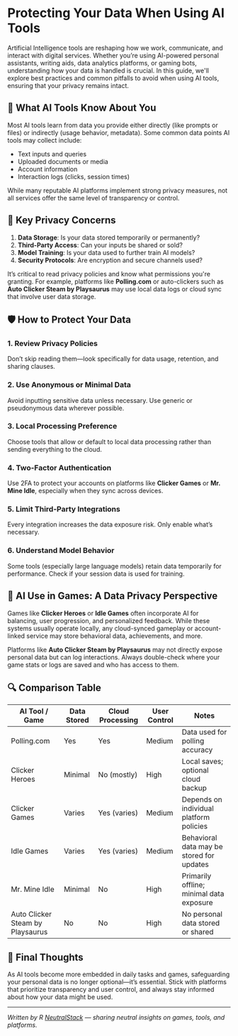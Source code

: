 # Protecting Your Data When Using AI Tools

Artificial Intelligence tools are reshaping how we work, communicate, and interact with digital services. Whether you’re using AI-powered personal assistants, writing aids, data analytics platforms, or gaming bots, understanding how your data is handled is crucial. In this guide, we'll explore best practices and common pitfalls to avoid when using AI tools, ensuring that your privacy remains intact.

## 🤖 What AI Tools Know About You

Most AI tools learn from data you provide either directly (like prompts or files) or indirectly (usage behavior, metadata). Some common data points AI tools may collect include:

- Text inputs and queries
- Uploaded documents or media
- Account information
- Interaction logs (clicks, session times)

While many reputable AI platforms implement strong privacy measures, not all services offer the same level of transparency or control.

## 🔐 Key Privacy Concerns

1. **Data Storage**: Is your data stored temporarily or permanently?
2. **Third-Party Access**: Can your inputs be shared or sold?
3. **Model Training**: Is your data used to further train AI models?
4. **Security Protocols**: Are encryption and secure channels used?

It’s critical to read privacy policies and know what permissions you're granting. For example, platforms like **Polling.com** or auto-clickers such as **Auto Clicker Steam by Playsaurus** may use local data logs or cloud sync that involve user data storage.

## 🛡️ How to Protect Your Data

### 1. **Review Privacy Policies**
Don’t skip reading them—look specifically for data usage, retention, and sharing clauses.

### 2. **Use Anonymous or Minimal Data**
Avoid inputting sensitive data unless necessary. Use generic or pseudonymous data wherever possible.

### 3. **Local Processing Preference**
Choose tools that allow or default to local data processing rather than sending everything to the cloud.

### 4. **Two-Factor Authentication**
Use 2FA to protect your accounts on platforms like **Clicker Games** or **Mr. Mine Idle**, especially when they sync across devices.

### 5. **Limit Third-Party Integrations**
Every integration increases the data exposure risk. Only enable what’s necessary.

### 6. **Understand Model Behavior**
Some tools (especially large language models) retain data temporarily for performance. Check if your session data is used for training.

## 🧠 AI Use in Games: A Data Privacy Perspective

Games like **Clicker Heroes** or **Idle Games** often incorporate AI for balancing, user progression, and personalized feedback. While these systems usually operate locally, any cloud-synced gameplay or account-linked service may store behavioral data, achievements, and more.

Platforms like **Auto Clicker Steam by Playsaurus** may not directly expose personal data but can log interactions. Always double-check where your game stats or logs are saved and who has access to them.

## 🔍 Comparison Table

| AI Tool / Game                      | Data Stored | Cloud Processing | User Control | Notes                                       |
|------------------------------------|-------------|------------------|--------------|---------------------------------------------|
| Polling.com                        | Yes         | Yes              | Medium       | Data used for polling accuracy              |
| Clicker Heroes                     | Minimal     | No (mostly)      | High         | Local saves; optional cloud backup          |
| Clicker Games                      | Varies      | Yes (varies)        | Medium       | Depends on individual platform policies     |
| Idle Games                         | Varies      | Yes (varies)        | Medium       | Behavioral data may be stored for updates   |
| Mr. Mine Idle                      | Minimal     | No               | High         | Primarily offline; minimal data exposure    |
| Auto Clicker Steam by Playsaurus  | No          | No               | High         | No personal data stored or shared           |

## 🎯 Final Thoughts

As AI tools become more embedded in daily tasks and games, safeguarding your personal data is no longer optional—it’s essential. Stick with platforms that prioritize transparency and user control, and always stay informed about how your data might be used.

---

*Written by R [NeutralStack](https://github.com/neutralstack) — sharing neutral insights on games, tools, and platforms.*

